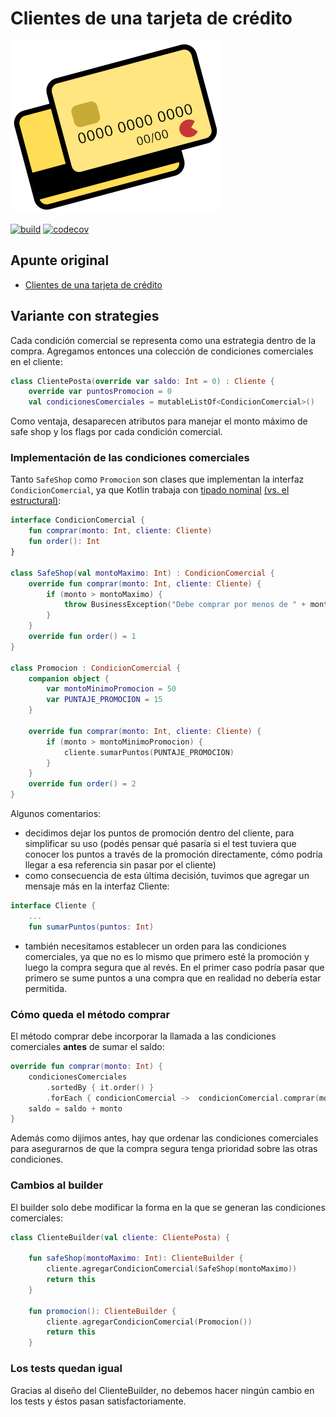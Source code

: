 
# Clientes de una tarjeta de crédito

![credit card](./images/creditCardSmall.png)

[![build](https://github.com/uqbar-project/eg-tarjeta-credito-kotlin/actions/workflows/build.yml/badge.svg)](https://github.com/uqbar-project/eg-tarjeta-credito-kotlin/actions/workflows/build.yml) [![codecov](https://codecov.io/gh/uqbar-project/eg-tarjeta-credito-kotlin/branch/master/graph/badge.svg?token=7fKK9riTkh)](https://codecov.io/gh/uqbar-project/eg-tarjeta-credito-kotlin)

## Apunte original

- [Clientes de una tarjeta de crédito](https://docs.google.com/document/d/1Ijz8Pe-ci6bYwbxIn-VZDV1QcijDy2JuAUQtohNX0oA/edit#heading=h.30j0zll)

## Variante con strategies

Cada condición comercial se representa como una estrategia dentro de la compra. Agregamos entonces una colección de condiciones comerciales en el cliente:

```kt
class ClientePosta(override var saldo: Int = 0) : Cliente {
    override var puntosPromocion = 0
    val condicionesComerciales = mutableListOf<CondicionComercial>()
```

Como ventaja, desaparecen atributos para manejar el monto máximo de safe shop y los flags por cada condición comercial.

### Implementación de las condiciones comerciales

Tanto `SafeShop` como `Promocion` son clases que implementan la interfaz `CondicionComercial`, ya que Kotlin trabaja con [tipado nominal](https://wiki.uqbar.org/wiki/articles/esquemas-de-tipado.html) [(vs. el estructural)](https://blog.koalite.com/2018/01/tipados-nominal-y-tipado-estructural/):

```kt
interface CondicionComercial {
    fun comprar(monto: Int, cliente: Cliente)
    fun order(): Int
}

class SafeShop(val montoMaximo: Int) : CondicionComercial {
    override fun comprar(monto: Int, cliente: Cliente) {
        if (monto > montoMaximo) {
            throw BusinessException("Debe comprar por menos de " + montoMaximo)
        }
    }
    override fun order() = 1
}

class Promocion : CondicionComercial {
    companion object {
        var montoMinimoPromocion = 50
        var PUNTAJE_PROMOCION = 15
    }

    override fun comprar(monto: Int, cliente: Cliente) {
        if (monto > montoMinimoPromocion) {
            cliente.sumarPuntos(PUNTAJE_PROMOCION)
        }
    }
    override fun order() = 2
}
```

Algunos comentarios:

- decidimos dejar los puntos de promoción dentro del cliente, para simplificar su uso (podés pensar qué pasaría si el test tuviera que conocer los puntos a través de la promoción directamente, cómo podría llegar a esa referencia sin pasar por el cliente)
- como consecuencia de esta última decisión, tuvimos que agregar un mensaje más en la interfaz Cliente:

```kt
interface Cliente {
    ...
    fun sumarPuntos(puntos: Int)
```

- también necesitamos establecer un orden para las condiciones comerciales, ya que no es lo mismo que primero esté la promoción y luego la compra segura que al revés. En el primer caso podría pasar que primero se sume puntos a una compra que en realidad no debería estar permitida.

### Cómo queda el método comprar

El método comprar debe incorporar la llamada a las condiciones comerciales **antes** de sumar el saldo:

```kt
override fun comprar(monto: Int) {
    condicionesComerciales
        .sortedBy { it.order() }
        .forEach { condicionComercial ->  condicionComercial.comprar(monto, this) }
    saldo = saldo + monto
}
```

Además como dijimos antes, hay que ordenar las condiciones comerciales para asegurarnos de que la compra segura tenga prioridad sobre las otras condiciones.

### Cambios al builder

El builder solo debe modificar la forma en la que se generan las condiciones comerciales:

```kt
class ClienteBuilder(val cliente: ClientePosta) {

    fun safeShop(montoMaximo: Int): ClienteBuilder {
        cliente.agregarCondicionComercial(SafeShop(montoMaximo))
        return this
    }

    fun promocion(): ClienteBuilder {
        cliente.agregarCondicionComercial(Promocion())
        return this
    }
```

### Los tests quedan igual

Gracias al diseño del ClienteBuilder, no debemos hacer ningún cambio en los tests y éstos pasan satisfactoriamente.
